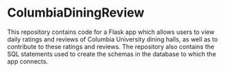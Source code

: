 # ColumbiaDiningReview
This repository contains code for a Flask app which allows users to view daily ratings and reviews of Columbia University dining halls, as well as to contribute to these ratings and reviews. The repository also contains the SQL statements used to create the schemas in the database to which the app connects.
